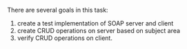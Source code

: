 There are several goals in this task:
1) create a test implementation of SOAP server and client
2) create CRUD operations on server based on subject area
3) verify CRUD operations on client.